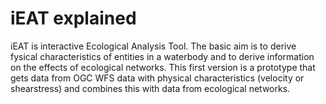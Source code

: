 # iEAT explained
iEAT is interactive Ecological Analysis Tool. The basic aim is to derive fysical characteristics of entities in a waterbody and to derive information on the effects of ecological networks.
This first version is a prototype that gets data from OGC WFS data with physical characteristics (velocity or shearstress) and combines this with data from ecological networks.
